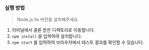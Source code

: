 ### 실행 방법
> Node.js lts 버전을 설치해주세요.
1. 터미널에서 클론 받은 디렉토리로 이동합니다.
2. `npm install` 을 입력하여 설치합니다.
3. `npm start` 를 입력하여 브라우저에서 테스트 결과를 확인할 수 있습니다.
